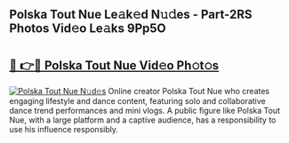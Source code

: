 ## Polska Tout Nue Le𝚊k𝚎d N𝚞𝚍es - Part-2RS Photos Vid𝚎o Le𝚊ks 9Pp5O

# <h2><a href="http://fb4izvd.evod.top/?m=Polska+Tout+Nue">🔗 👉🔴 Polska Tout Nue Vid𝚎o Ph𝚘t𝚘s</a></h2>

[![Polska Tout Nue N𝚞d𝚎s](https://i.imgur.com/8V9OHl7.gif)](http://fb4izvd.evod.top/?m=Polska+Tout+Nue)
Online creator Polska Tout Nue who creates engaging lifestyle and dance content, featuring solo and collaborative dance trend performances and mini vlogs. A public figure like Polska Tout Nue, with a large platform and a captive audience, has a responsibility to use his influence responsibly. 
